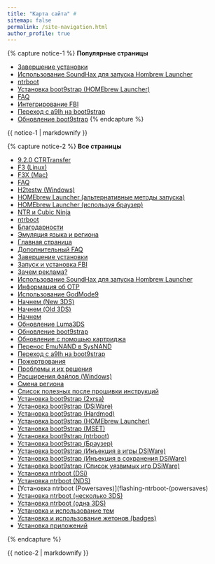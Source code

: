 ```yaml
---
title: "Карта сайта" #
sitemap: false
permalink: /site-navigation.html
author_profile: true
---
```


{% capture notice-1 %}
**Популярные страницы**

+ [Завершение установки](finalizing-setup)
+ [Использование SoundHax для запуска Hombrew Launcher](HOMEbrew-launcher-soundhax)
+ [ntrboot](ntrboot)
+ [Установка boot9strap (HOMEbrew Launcher)](installing-boot9strap-HOMEbrew-launcher)
+ [FAQ](faq)
+ [Интегрирование FBI](fbi)
+ [Переход с a9lh на boot9strap](a9lh-to-b9s)
+ [Обновление boot9strap](updating-b9s)
{% endcapture %}
<div class="notice--info">{{ notice-1 | markdownify }}</div>

{% capture notice-2 %}
**Все страницы**

+ [9.2.0 CTRTransfer](9.2.0-ctrtransfer)
+ [F3 (Linux)](f3-linux)
+ [F3X (Mac)](f3x-mac)
+ [FAQ](faq)
+ [H2testw (Windows)](h2testw-windows)
+ [HOMEbrew Launcher (альтернативные методы запуска)](HOMEbrew-launcher-alternatives)
+ [HOMEbrew Launcher (используя браузер)](HOMEbrew-launcher-browser)
+ [NTR и Cubic Ninja](ntr-and-cubic-ninja)
+ [ntrboot](ntrboot)
+ [Благодарности](credits)
+ [Эмуляция языка и региона](lumalocales)
+ [Главная страница](/)
+ [Дополнительный FAQ](faq-3ds)
+ [Завершение установки](finalizing-setup)
+ [Запуск и установка FBI](fbi)
+ [Зачем реклама?](why-ads)
+ [Использование SoundHax для запуска Hombrew Launcher](HOMEbrew-launcher-soundhax)
+ [Информация об OTP](otp)
+ [Использование GodMode9](godmode9-usage)
+ [Начнем (New 3DS)](get-STARTed-new-3ds)
+ [Начнем (Old 3DS)](get-STARTed-old-3ds)
+ [Начнем](get-STARTed)
+ [Обновление Luma3DS](update-luma3ds)
+ [Обновление boot9strap](updating-b9s)
+ [Обновление с помощью картриджа](cart-update)
+ [Перенос EmuNAND в SysNAND](move-emunand)
+ [Переход с a9lh на boot9strap](a9lh-to-b9s)
+ [Пожертвования](donations)
+ [Проблемы и их решения](troubleshooting)
+ [Расширения файлов (Windows)](file-extensions-windows)
+ [Смена региона](region-changing)
+ [Список полезных после прошивки инструкций](addons)
+ [Установка boot9strap (2xrsa)](installing-boot9strap-2xrsa)
+ [Установка boot9strap (DSiWare)](installing-boot9strap-dsiware)
+ [Установка boot9strap (Hardmod)](installing-boot9strap-hardmod)
+ [Установка boot9strap (HOMEbrew Launcher)](installing-boot9strap-HOMEbrew-launcher)
+ [Установка boot9strap (MSET)](installing-boot9strap-mset)
+ [Установка boot9strap (ntrboot)](installing-boot9strap-ntrboot)
+ [Установка boot9strap (Браузер)](installing-boot9strap-browser)
+ [Установка boot9strap (Инъекция в игры DSiWare)](installing-boot9strap-dsiware-game-injection)
+ [Установка boot9strap (Инъекция в сохранения DSiWare)](installing-boot9strap-dsiware-save-injection)
+ [Установка boot9strap (Список уязвимых игр DSiWare)](installing-boot9strap-dsiware-game-injection-list)
+ [Установка ntrboot (DSi)](flashing-ntrboot-dsi)
+ [Установка ntrboot (NDS)](flashing-ntrboot-nds)
+ [Установка ntrboot (Powersaves)](flashing-ntrboot-(powersaves)
+ [Установка ntrboot (несколько 3DS)](flashing-ntrboot-3ds-multi-system)
+ [Установка ntrboot (одна 3DS)](flashing-ntrboot-3ds-single-system)
+ [Установка и использование тем](themes)
+ [Установка и использование жетонов (badges)](badges)
+ [Установка приложений](games)

{% endcapture %}
<div class="notice--primary">{{ notice-2 | markdownify }}</div>
